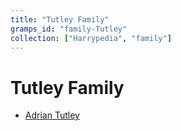 ```yaml
---
title: "Tutley Family"
gramps_id: "family-Tutley"
collection: ["Harrypedia", "family"]
---
```


# Tutley Family

- [Adrian Tutley](/Harrypedia/people/Tutley/Adrian/)
